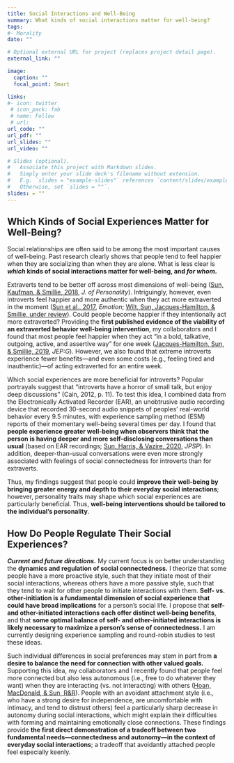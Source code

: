 ```yaml
---
title: Social Interactions and Well-Being
summary: What kinds of social interactions matter for well-being?
tags:
#- Morality
date: ""

# Optional external URL for project (replaces project detail page).
external_link: ""

image:
  caption: ""
  focal_point: Smart

links:
#- icon: twitter
 # icon_pack: fab
 # name: Follow
 # url: 
url_code: ""
url_pdf: ""
url_slides: ""
url_video: ""

# Slides (optional).
#   Associate this project with Markdown slides.
#   Simply enter your slide deck's filename without extension.
#   E.g. `slides = "example-slides"` references `content/slides/example-slides.md`.
#   Otherwise, set `slides = ""`.
slides: = ""
---
```

## Which Kinds of Social Experiences Matter for Well-Being?

Social relationships are often said to be among the most important causes of well-being. Past research clearly shows that people tend to feel happier when they are socializing than when they are alone. What is less clear is ***which* kinds of social interactions matter for well-being, and *for whom*.**

Extraverts tend to be better off across most dimensions of well-being ([Sun, Kaufman, & Smillie, 2018](https://jessiesun.me/publication/sun-2018/sun-2018.pdf), *J. of Personality*). Intriguingly, however, even introverts feel happier and more authentic when they act more extraverted in the moment ([Sun et al., 2017](https://jessiesun.me/publication/sun-2017/sun-2017.pdf), *Emotion*; [Wilt, Sun, Jacques-Hamilton, & Smillie, under review](https://psyarxiv.com/7mj6g/)). Could people become happier if they intentionally act more extraverted? Providing the **first published evidence of the viability of an extraverted behavior well-being intervention**, my collaborators and I found that most people feel happier when they act “in a bold, talkative, outgoing, active, and assertive way” for one week ([Jacques-Hamilton, Sun, & Smillie, 2019](https://jessiesun.me/publication/jacques-hamilton-2019/jacques-hamilton-2019.pdf), *JEP:G*). However, we also found that extreme introverts experience fewer benefits—and even some costs (e.g., feeling tired and inauthentic)—of acting extraverted for an entire week.

Which social experiences are more beneficial for introverts? Popular portrayals suggest that “introverts have a horror of small talk, but enjoy deep discussions” (Cain, 2012, p. 11). To test this idea, I combined data from the Electronically Activated Recorder (EAR), an unobtrusive audio recording device that recorded 30-second audio snippets of peoples’ real-world behavior every 9.5 minutes, with experience sampling method (ESM) reports of their momentary well-being several times per day. I found that **people experience greater well-being when observers think that the person is having deeper and more self-disclosing conversations than usual** (based on EAR recordings; [Sun, Harris, & Vazire, 2020](https://jessiesun.me/publication/sun-2020b/sun-2020b.pdf), *JPSP*). In addition, deeper-than-usual conversations were even more strongly associated with feelings of social connectedness for introverts than for extraverts.

Thus, my findings suggest that people could **improve their well-being by bringing greater energy and depth to their everyday social interactions**; however, personality traits may shape which social experiences are particularly beneficial. Thus, **well-being interventions should be tailored to the individual’s personality**.

## How Do People Regulate Their Social Experiences?

***Current and future directions.*** My current focus is on better understanding the **dynamics and regulation of social connectedness.** I theorize that some people have a more proactive style, such that they initiate most of their social interactions, whereas others have a more passive style, such that they tend to wait for other people to initiate interactions with them. **Self- vs. other-initiation is a fundamental dimension of social experience that could have broad implications** for a person’s social life. I propose that **self- and other-initiated interactions each offer distinct well-being benefits**, and that **some optimal balance of self- and other-initiated interactions is likely necessary to maximize a person’s sense of connectedness.** I am currently designing experience sampling and round-robin studies to test these ideas.

Such individual differences in social preferences may stem in part from **a desire to balance the need for connection with other valued goals.** Supporting this idea, my collaborators and I recently found that people feel more connected but also less autonomous (i.e., free to do whatever they want) when they are interacting (vs. not interacting) with others ([Hoan, MacDonald, & Sun, R&R](https://osf.io/preprints/psyarxiv/usp74)). People with an avoidant attachment style (i.e., who have a strong desire for independence, are uncomfortable with intimacy, and tend to distrust others) feel a particularly sharp decrease in autonomy during social interactions, which might explain their difficulties with forming and maintaining emotionally close connections. These findings provide **the first direct demonstration of a tradeoff between two fundamental needs—connectedness and autonomy—in the context of everyday social interactions**; a tradeoff that avoidantly attached people feel especially keenly.

